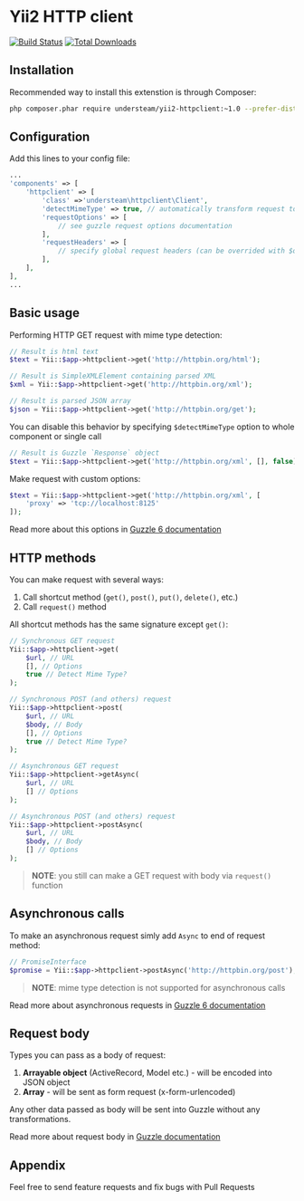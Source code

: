 # Yii2 HTTP client

[![Build Status](https://travis-ci.org/Understeam/yii2-httpclient.svg?branch=master)](https://travis-ci.org/Understeam/yii2-httpclient)
[![Total Downloads](https://poser.pugx.org/understeam/yii2-httpclient/downloads)](https://packagist.org/packages/understeam/yii2-httpclient)

## Installation

Recommended way to install this extenstion is through Composer:

```bash
php composer.phar require understeam/yii2-httpclient:~1.0 --prefer-dist
```

## Configuration

Add this lines to your config file:

```php
...
'components' => [
	'httpclient' => [
		'class' =>'understeam\httpclient\Client',
		'detectMimeType' => true, // automatically transform request to data according to response Content-Type header
		'requestOptions' => [
		    // see guzzle request options documentation
		],
		'requestHeaders' => [
		    // specify global request headers (can be overrided with $options on making request)
		],
	],
],
...
```

## Basic usage

Performing HTTP GET request with mime type detection:
```php
// Result is html text
$text = Yii::$app->httpclient->get('http://httpbin.org/html');

// Result is SimpleXMLElement containing parsed XML
$xml = Yii::$app->httpclient->get('http://httpbin.org/xml');

// Result is parsed JSON array
$json = Yii::$app->httpclient->get('http://httpbin.org/get');

```

You can disable this behavior by specifying `$detectMimeType` option to whole component or single call

```php
// Result is Guzzle `Response` object
$text = Yii::$app->httpclient->get('http://httpbin.org/xml', [], false);

```

Make request with custom options:

```php
$text = Yii::$app->httpclient->get('http://httpbin.org/xml', [
    'proxy' => 'tcp://localhost:8125'
]);
```

Read more about this options in [Guzzle 6 documentation](http://guzzle.readthedocs.org/en/latest/request-options.html)

## HTTP methods

You can make request with several ways:

1. Call shortcut method (`get()`, `post()`, `put()`, `delete()`, etc.)
2. Call `request()` method

All shortcut methods has the same signature except `get()`:

```php
// Synchronous GET request
Yii::$app->httpclient->get(
    $url, // URL
    [], // Options
    true // Detect Mime Type?
);

// Synchronous POST (and others) request
Yii::$app->httpclient->post(
    $url, // URL
    $body, // Body
    [], // Options
    true // Detect Mime Type?
);

// Asynchronous GET request
Yii::$app->httpclient->getAsync(
    $url, // URL
    [] // Options
);

// Asynchronous POST (and others) request
Yii::$app->httpclient->postAsync(
    $url, // URL
    $body, // Body
    [] // Options
);

```

> __NOTE__: you still can make a GET request with body via `request()` function

## Asynchronous calls

To make an asynchronous request simly add `Async` to end of request method:

```php
// PromiseInterface
$promise = Yii::$app->httpclient->postAsync('http://httpbin.org/post');
```

> __NOTE__: mime type detection is not supported for asynchronous calls

Read more about asynchronous requests in [Guzzle 6 documentation](http://guzzle.readthedocs.org/en/latest/quickstart.html#async-requests)

## Request body

Types you can pass as a body of request:

1. __Arrayable object__ (ActiveRecord, Model etc.) - will be encoded into JSON object
2. __Array__ - will be sent as form request (x-form-urlencoded)

Any other data passed as body will be sent into Guzzle without any transformations.

Read more about request body in [Guzzle documentation](http://guzzle.readthedocs.org/en/latest/request-options.html#body)

## Appendix

Feel free to send feature requests and fix bugs with Pull Requests
